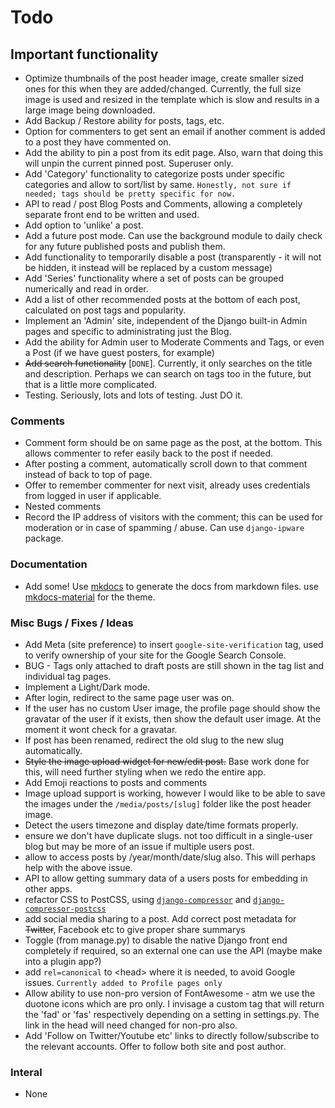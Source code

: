 # Todo

## Important functionality

* Optimize thumbnails of the post header image, create smaller sized ones for
  this when they are added/changed. Currently, the full size image is used and
  resized in the template which is slow and results in a large image being
  downloaded.
* Add Backup / Restore ability for posts, tags, etc.
* Option for commenters to get sent an email if another comment is added to a
  post they have commented on.
* Add the ability to pin a post from its edit page. Also, warn that doing this
  will unpin the current pinned post. Superuser only.
* Add 'Category' functionality to categorize posts under specific categories and
  allow to sort/list by same. `Honestly, not sure if needed; tags should be
  pretty specific for now.`
* API to read / post Blog Posts and Comments, allowing a completely separate
  front end to be written and used.
* Add option to 'unlike' a post.
* Add a future post mode. Can use the background module to daily check for any
  future published posts and publish them.
* Add functionality to temporarily disable a post (transparently - it will not
  be hidden, it instead will be replaced by a custom message)
* Add 'Series' functionality where a set of posts can be grouped numerically
  and read in order.
* Add a list of other recommended posts at the bottom of each post, calculated
  on post tags and popularity.
* Implement an 'Admin' site, independent of the Django built-in Admin pages and
  specific to administrating just the Blog.
* Add the ability for Admin user to Moderate Comments and Tags, or even a Post
  (if we have guest posters, for example)
* ~~Add search functionality~~ [`DONE`]. Currently, it only searches on the
  title and description. Perhaps we can search on tags too in the future, but
  that is a little more complicated.
* Testing. Seriously, lots and lots of testing. Just DO it.

### Comments

* Comment form should be on same page as the post, at the bottom. This allows
  commenter to refer easily back to the post if needed.
* After posting a comment, automatically scroll down to that comment instead of
  back to top of page.
* Offer to remember commenter for next visit, already uses  credentials from
  logged in user if applicable.
* Nested comments
* Record the IP address of visitors with the comment; this can be used for
  moderation or in case of spamming / abuse. Can use `django-ipware` package.

### Documentation

* Add some! Use [mkdocs](https://www.mkdocs.org/) to generate the docs from
  markdown files. use
  [mkdocs-material](https://squidfunk.github.io/mkdocs-material/) for the theme.

### Misc Bugs / Fixes / Ideas

* Add Meta (site preference) to insert `google-site-verification` tag, used to
  verify ownership of your site for the Google Search Console.
* BUG - Tags only attached to draft posts are still shown in the tag list and
  individual tag pages.
* Implement a Light/Dark mode.
* After login, redirect to the same page user was on.
* If the user has no custom User image, the profile page should show the
  gravatar of the user if it exists, then show the default user image. At the
  moment it wont check for a gravatar.
* If post has been renamed, redirect the old slug to the new slug automatically.
* ~~Style the image upload widget for new/edit post.~~ Base work done for this,
  will need further styling when we redo the entire app.
* Add Emoji reactions to posts and comments
* Image upload support is working, however I would like to be able to save the
  images under the `/media/posts/[slug]` folder like the post header image.
* Detect the users timezone and display date/time formats properly.
* ensure we don't have duplicate slugs. not too difficult in a single-user blog
  but may be more of an issue if multiple users post.
* allow to access posts by /year/month/date/slug also. This will perhaps help
  with the above issue.
* API to allow getting summary data of a users posts for embedding in other
  apps.
* refactor CSS to PostCSS, using [`django-compressor`][djc] and
  [`django-compressor-postcss`][djc-postcss]
* add social media sharing to a post. Add correct post metadata for ~~Twitter~~,
  Facebook etc to give proper share summarys
* Toggle (from manage.py) to disable the native Django front end completely if
  required, so an external one can use the API (maybe make into a plugin app?)
* add `rel=canonical` to \<head\> where it is needed, to avoid Google issues.
  `Currently added to Profile pages only`
* Allow ability to use non-pro version of FontAwesome - atm we use the duotone
  icons which are pro only. I invisage a custom tag that will return the 'fad'
  or 'fas' respectively depending on a setting in settings.py. The link in the
  head will need changed for non-pro also.
* Add 'Follow on Twitter/Youtube etc' links to directly follow/subscribe to the
  relevant accounts. Offer to follow both site and post author.

### Interal

* None

[djc]: https://github.com/django-compressor/django-compressor
[djc-postcss]: https://github.com/Pithikos/django-compressor-postcss
